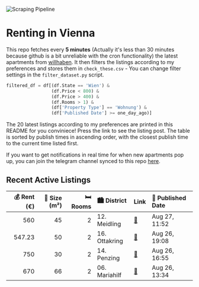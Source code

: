 ![Scraping Pipeline](https://github.com/AthomsG/renting-in-vienna/actions/workflows/run_pipeline.yml/badge.svg)


# Renting in Vienna

This repo fetches every **5 minutes** (Actually it's less than 30 minutes because github is a bit unreliable with the cron functionality) the latest apartments from [willhaben](https://www.willhaben.at/).
It then filters the listings according to my preferences and stores them in `check_these.csv` - You can change filter settings in the `filter_dataset.py` script.

```python
filtered_df = df[(df.State == 'Wien') & 
                 (df.Price < 800) &
                 (df.Price > 400) &
                 (df.Rooms > 1) &
                 (df['Property Type'] == 'Wohnung') &
                 (df['Published Date'] >= one_day_ago)]
```

The 20 latest listings according to my preferences are printed in this README for you conviniece! Press the link to see the listing post.
The table is sorted by publish times in ascending order, with the closest publish time to the current time listed first.

If you want to get notifications in real time for when new apartments pop up, you can join the telegram channel synced to this repo [here](https://t.me/+1HPAYOf5BSsyNTlk).

## Recent Active Listings

|   💰 Rent (€) |   📏 Size (m²) |   🛏️ Rooms | 🏙️ District   | Link                                                                                                                                                                                                                                    | 📅 Published Date   |
|-------------:|--------------:|-----------:|:--------------|:----------------------------------------------------------------------------------------------------------------------------------------------------------------------------------------------------------------------------------------|:-------------------|
|       560    |            45 |          2 | 12. Meidling  | [🔗](https://www.willhaben.at/iad/immobilien/d/mietwohnungen/wien/wien-1120-meidling/2-zimmer-wohnung-mit-balkon-in-gr%C3%BCnruhelage-45-m2-2039233073/)                                                                                 | Aug 27, 11:52      |
|       547.23 |            50 |          2 | 16. Ottakring | [🔗](https://www.willhaben.at/iad/immobilien/d/mietwohnungen/wien/wien-1160-ottakring/gemeindewohnung%21-vormerkschein-bis-30.06.2025-direktvergabe-2066783541/)                                                                         | Aug 26, 19:08      |
|       750    |            30 |          2 | 14. Penzing   | [🔗](https://www.willhaben.at/iad/immobilien/d/mietwohnungen/wien/wien-1140-penzing/%2Asmarte-2-zimmer-kleinwohnung%2A---neubau-in-sch%C3%B6nbrunn-n%C3%A4he-1317407432/)                                                                | Aug 26, 16:55      |
|       670    |            66 |          2 | 06. Mariahilf | [🔗](https://www.willhaben.at/iad/immobilien/d/mietwohnungen/wien/wien-1060-mariahilf/%28keine-anfragen-werden-mehr-angenommen%29-65m2-n%C3%A4he-mariahilferstra%C3%9Fe-%28vormerkschein-wiener-wohnen%29-u-bahn-u2-u3-&-u4-1746488452/) | Aug 26, 13:34      |
